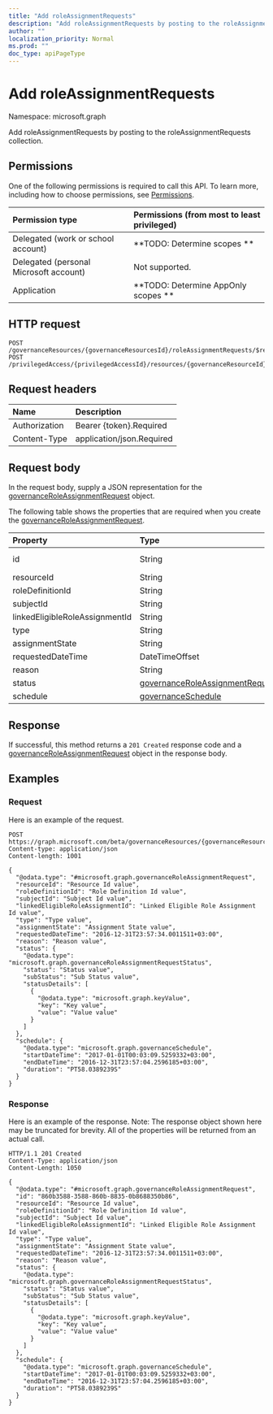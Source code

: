 ```yaml
---
title: "Add roleAssignmentRequests"
description: "Add roleAssignmentRequests by posting to the roleAssignmentRequests collection."
author: ""
localization_priority: Normal
ms.prod: ""
doc_type: apiPageType
---
```


# Add roleAssignmentRequests

Namespace: microsoft.graph

Add roleAssignmentRequests by posting to the roleAssignmentRequests collection.

## Permissions
One of the following permissions is required to call this API. To learn more, including how to choose permissions, see [Permissions](/concepts/permissions-reference.md).

|Permission type|Permissions (from most to least privileged)|
|:---|:---|
|Delegated (work or school account)|**TODO: Determine scopes **|
|Delegated (personal Microsoft account)|Not supported.|
|Application|**TODO: Determine AppOnly scopes **|

## HTTP request
<!-- {
  "blockType": "ignored"
}
-->
``` http
POST /governanceResources/{governanceResourcesId}/roleAssignmentRequests/$ref
POST /privilegedAccess/{privilegedAccessId}/resources/{governanceResourceId}/roleAssignmentRequests/$ref
```

## Request headers
|Name|Description|
|:---|:---|
|Authorization|Bearer {token}.Required|
|Content-Type|application/json.Required|

## Request body
In the request body, supply a JSON representation for the [governanceRoleAssignmentRequest](../resources/governanceroleassignmentrequest.md) object.

The following table shows the properties that are required when you create the [governanceRoleAssignmentRequest](../resources/governanceroleassignmentrequest.md).

|Property|Type|Description|
|:---|:---|:---|
|id|String| Inherited from [entity](../resources/entity.md)|
|resourceId|String||
|roleDefinitionId|String||
|subjectId|String||
|linkedEligibleRoleAssignmentId|String||
|type|String||
|assignmentState|String||
|requestedDateTime|DateTimeOffset||
|reason|String||
|status|[governanceRoleAssignmentRequestStatus](../resources/governanceroleassignmentrequeststatus.md)||
|schedule|[governanceSchedule](../resources/governanceschedule.md)||



## Response
If successful, this method returns a `201 Created` response code and a [governanceRoleAssignmentRequest](../resources/governanceroleassignmentrequest.md) object in the response body.

## Examples

### Request
Here is an example of the request.
<!-- {
  "blockType": "request",
  "name": "create_governanceroleassignmentrequest_from_governanceroleassignmentrequests"
}
-->
``` http
POST https://graph.microsoft.com/beta/governanceResources/{governanceResourcesId}/roleAssignmentRequests
Content-type: application/json
Content-length: 1001

{
  "@odata.type": "#microsoft.graph.governanceRoleAssignmentRequest",
  "resourceId": "Resource Id value",
  "roleDefinitionId": "Role Definition Id value",
  "subjectId": "Subject Id value",
  "linkedEligibleRoleAssignmentId": "Linked Eligible Role Assignment Id value",
  "type": "Type value",
  "assignmentState": "Assignment State value",
  "requestedDateTime": "2016-12-31T23:57:34.0011511+03:00",
  "reason": "Reason value",
  "status": {
    "@odata.type": "microsoft.graph.governanceRoleAssignmentRequestStatus",
    "status": "Status value",
    "subStatus": "Sub Status value",
    "statusDetails": [
      {
        "@odata.type": "microsoft.graph.keyValue",
        "key": "Key value",
        "value": "Value value"
      }
    ]
  },
  "schedule": {
    "@odata.type": "microsoft.graph.governanceSchedule",
    "startDateTime": "2017-01-01T00:03:09.5259332+03:00",
    "endDateTime": "2016-12-31T23:57:04.2596185+03:00",
    "duration": "PT58.0389239S"
  }
}
```

### Response
Here is an example of the response. Note: The response object shown here may be truncated for brevity. All of the properties will be returned from an actual call.
<!-- {
  "blockType": "response",
  "truncated": true,
  "@odata.type": "microsoft.graph.governanceroleassignmentrequest"
}
-->
``` http
HTTP/1.1 201 Created
Content-Type: application/json
Content-Length: 1050

{
  "@odata.type": "#microsoft.graph.governanceRoleAssignmentRequest",
  "id": "860b3588-3588-860b-8835-0b8688350b86",
  "resourceId": "Resource Id value",
  "roleDefinitionId": "Role Definition Id value",
  "subjectId": "Subject Id value",
  "linkedEligibleRoleAssignmentId": "Linked Eligible Role Assignment Id value",
  "type": "Type value",
  "assignmentState": "Assignment State value",
  "requestedDateTime": "2016-12-31T23:57:34.0011511+03:00",
  "reason": "Reason value",
  "status": {
    "@odata.type": "microsoft.graph.governanceRoleAssignmentRequestStatus",
    "status": "Status value",
    "subStatus": "Sub Status value",
    "statusDetails": [
      {
        "@odata.type": "microsoft.graph.keyValue",
        "key": "Key value",
        "value": "Value value"
      }
    ]
  },
  "schedule": {
    "@odata.type": "microsoft.graph.governanceSchedule",
    "startDateTime": "2017-01-01T00:03:09.5259332+03:00",
    "endDateTime": "2016-12-31T23:57:04.2596185+03:00",
    "duration": "PT58.0389239S"
  }
}
```

